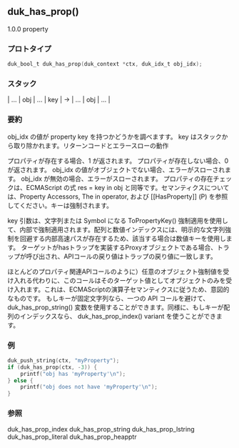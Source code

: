 ## duk_has_prop() 

1.0.0 property

### プロトタイプ

```c
duk_bool_t duk_has_prop(duk_context *ctx, duk_idx_t obj_idx);
```

### スタック

| ... | obj | ... | key | -> | ... | obj | ... |

### 要約

obj_idx の値が property key を持つかどうかを調べますす。 key はスタックから取り除かれます。リターンコードとエラースローの動作

プロパティが存在する場合、1 が返されます。
プロパティが存在しない場合、0 が返されます。
obj_idx の値がオブジェクトでない場合、エラーがスローされます。
obj_idx が無効の場合、エラーがスローされます。
プロパティの存在チェックは、ECMAScript の式 res = key in obj と同等です。セマンティクスについては、Property Accessors, The in operator, および [[HasProperty]] (P) を参照してください。キーは強制されます。

key 引数は、文字列または Symbol になる ToPropertyKey() 強制適用を使用して、内部で強制適用されます。配列と数値インデックスには、明示的な文字列強制を回避する内部高速パスが存在するため、該当する場合は数値キーを使用します。
ターゲットがhasトラップを実装するProxyオブジェクトである場合、トラップが呼び出され、APIコールの戻り値はトラップの戻り値に一致します。

ほとんどのプロパティ関連APIコールのように）任意のオブジェクト強制値を受け入れる代わりに、このコールはそのターゲット値としてオブジェクトのみを受け入れます。これは、ECMAScriptの演算子セマンティクスに従うため、意図的なものです。
もしキーが固定文字列なら、一つの API コールを避けて、 duk_has_prop_string() 変数を使用することができます。同様に、もしキーが配列のインデックスなら、 duk_has_prop_index() variant を使うことができます。


### 例

```c
duk_push_string(ctx, "myProperty");
if (duk_has_prop(ctx, -3)) {
    printf("obj has 'myProperty'\n");
} else {
    printf("obj does not have 'myProperty'\n");
}
```

### 参照

duk_has_prop_index
duk_has_prop_string
duk_has_prop_lstring
duk_has_prop_literal
duk_has_prop_heapptr